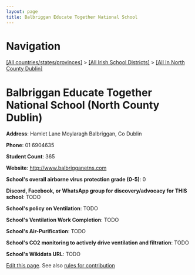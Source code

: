 ```yaml
---
layout: page
title: Balbriggan Educate Together National School
---
```

# Navigation

[[All countries/states/provinces]](../../..) > [[All Irish School Districts]](../..) > [[All In North County Dublin]](..)

# Balbriggan Educate Together National School (North County Dublin)

**Address**: Hamlet Lane Moylaragh Balbriggan, Co Dublin

**Phone**: 01 6904635

**Student Count**: 365

**Website**: <http://www.balbrigganetns.com>

**School's overall airborne virus protection grade (0-5)**: 0

**Discord, Facebook, or WhatsApp group for discovery/advocacy for THIS school**: TODO

**School's policy on Ventilation**: TODO

**School's Ventilation Work Completion**: TODO

**School's Air-Purification**: TODO

**School's CO2 monitoring to actively drive ventilation and filtration**: TODO

**School's Wikidata URL**: TODO


[Edit this page](https://github.com/ventilate-schools/Ireland/edit/main/./Dublin_North_County_Dublin/Balbriggan_Educate_Together_National_School.md). See also [rules for contribution](../../../contribution-rules/)